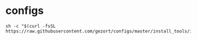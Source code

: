 # configs

```shell
sh -c "$(curl -fsSL https://raw.githubusercontent.com/gezort/configs/master/install_tools/install.sh)"
```
